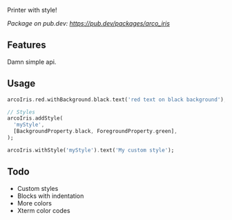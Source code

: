 Printer with style!

_Package on pub.dev: https://pub.dev/packages/arco_iris_

## Features

Damn simple api.

## Usage

```dart
arcoIris.red.withBackground.black.text('red text on black background');

// Styles
arcoIris.addStyle(
  'myStyle',
  [BackgroundProperty.black, ForegroundProperty.green],
);

arcoIris.withStyle('myStyle').text('My custom style');
```

## Todo

- Custom styles
- Blocks with indentation
- More colors
- Xterm color codes
